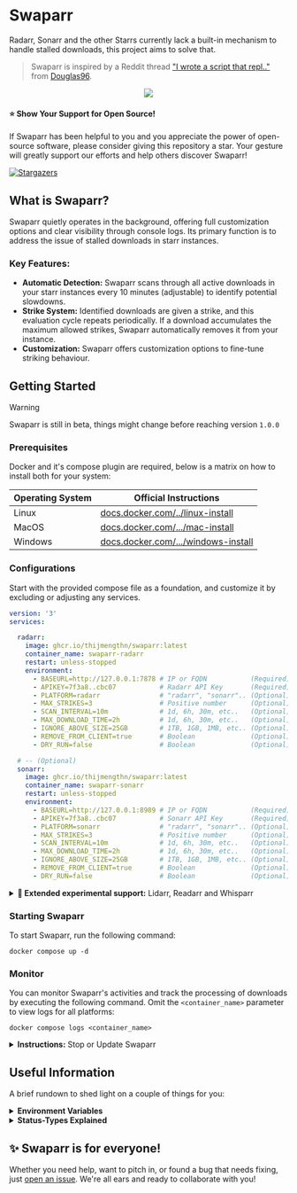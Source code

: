 
# Swaparr

Radarr, Sonarr and the other Starrs currently lack a built-in mechanism to handle stalled downloads, this project aims to solve that.

> Swaparr is inspired by a Reddit thread ["I wrote a script that repl.."](https://www.reddit.com/r/radarr/comments/101q31k/i_wrote_a_script_that_replaces_slowdead_torrents/) from [Douglas96](https://www.reddit.com/user/Douglas96/).

<p align="center">
  <img src="https://i.imgur.com/HMCDGbO.png?s=128">
</p>



#### ⭐ Show Your Support for Open Source!

If Swaparr has been helpful to you and you appreciate the power of open-source software, please consider giving this repository a star. Your gesture will greatly support our efforts and help others discover Swaparr!

[![Stargazers](https://reporoster.com/stars/dark/notext/ThijmenGThN/swaparr)](https://github.com/ThijmenGThN/swaparr/stargazers)



## What is Swaparr?

Swaparr quietly operates in the background, offering full customization options and clear visibility through console logs. Its primary function is to address the issue of stalled downloads in starr instances.



### Key Features:

- **Automatic Detection:** Swaparr scans through all active downloads in your starr instances every 10 minutes (adjustable) to identify potential slowdowns.
- **Strike System:** Identified downloads are given a strike, and this evaluation cycle repeats periodically. If a download accumulates the maximum allowed strikes, Swaparr automatically removes it from your instance.
- **Customization:** Swaparr offers customization options to fine-tune striking behaviour.



## Getting Started

> [!WARNING]
> Swaparr is still in beta, things might change before reaching version ` 1.0.0 `



### Prerequisites 

Docker and it's compose plugin are required, below is a matrix on how to install both for your system:

|Operating System|Official Instructions|
|-|-|
|Linux|[docs.docker.com/../linux-install](https://docs.docker.com/desktop/install/linux-install/)
|MacOS|[docs.docker.com/.../mac-install](https://docs.docker.com/desktop/install/mac-install/)
|Windows|[docs.docker.com/.../windows-install](https://docs.docker.com/desktop/install/windows-install/)



### Configurations

Start with the provided compose file as a foundation, and customize it by excluding or adjusting any services.

```yml
version: '3'
services:

  radarr:
    image: ghcr.io/thijmengthn/swaparr:latest
    container_name: swaparr-radarr
    restart: unless-stopped
    environment:
      - BASEURL=http://127.0.0.1:7878 # IP or FQDN           (Required)
      - APIKEY=7f3a8..cbc07           # Radarr API Key       (Required)                
      - PLATFORM=radarr               # "radarr", "sonarr".. (Optional) default: radarr
      - MAX_STRIKES=3                 # Positive number      (Optional) default: 3     
      - SCAN_INTERVAL=10m             # 1d, 6h, 30m, etc..   (Optional) default: 10m   
      - MAX_DOWNLOAD_TIME=2h          # 1d, 6h, 30m, etc..   (Optional) default: 2h    
      - IGNORE_ABOVE_SIZE=25GB        # 1TB, 1GB, 1MB, etc.. (Optional) default: 25GB  
      - REMOVE_FROM_CLIENT=true       # Boolean              (Optional) default: true
      - DRY_RUN=false                 # Boolean              (Optional) default: false

  # -- (Optional)
  sonarr: 
    image: ghcr.io/thijmengthn/swaparr:latest
    container_name: swaparr-sonarr
    restart: unless-stopped
    environment:
      - BASEURL=http://127.0.0.1:8989 # IP or FQDN           (Required)
      - APIKEY=7f3a8..cbc07           # Sonarr API Key       (Required)                
      - PLATFORM=sonarr               # "radarr", "sonarr".. (Optional) default: radarr
      - MAX_STRIKES=3                 # Positive number      (Optional) default: 3     
      - SCAN_INTERVAL=10m             # 1d, 6h, 30m, etc..   (Optional) default: 10m   
      - MAX_DOWNLOAD_TIME=2h          # 1d, 6h, 30m, etc..   (Optional) default: 2h    
      - IGNORE_ABOVE_SIZE=25GB        # 1TB, 1GB, 1MB, etc.. (Optional) default: 25GB  
      - REMOVE_FROM_CLIENT=true       # Boolean              (Optional) default: true
      - DRY_RUN=false                 # Boolean              (Optional) default: false
```

<details>
  <summary>
    <strong>🚩 Extended experimental support:</strong> Lidarr, Readarr and Whisparr
  </summary>

  ```yml
  version: '3'
  services:

    radarr:
      image: ghcr.io/thijmengthn/swaparr:latest
      container_name: swaparr-radarr
      restart: unless-stopped
      environment:
        - BASEURL=http://127.0.0.1:7878 # IP or FQDN           (Required)
        - APIKEY=7f3a8..cbc07           # Radarr API Key       (Required)                
        - PLATFORM=radarr               # "radarr", "sonarr".. (Optional) default: radarr
        - MAX_STRIKES=3                 # Positive number      (Optional) default: 3     
        - SCAN_INTERVAL=10m             # 1d, 6h, 30m, etc..   (Optional) default: 10m   
        - MAX_DOWNLOAD_TIME=2h          # 1d, 6h, 30m, etc..   (Optional) default: 2h    
        - IGNORE_ABOVE_SIZE=25GB        # 1TB, 1GB, 1MB, etc.. (Optional) default: 25GB  
        - REMOVE_FROM_CLIENT=true       # Boolean              (Optional) default: true
        - DRY_RUN=false                 # Boolean              (Optional) default: false

    # -- (Optional)
    sonarr: 
      image: ghcr.io/thijmengthn/swaparr:latest
      container_name: swaparr-sonarr
      restart: unless-stopped
      environment:
        - BASEURL=http://127.0.0.1:8989 # IP or FQDN           (Required)
        - APIKEY=7f3a8..cbc07           # Sonarr API Key       (Required)                
        - PLATFORM=sonarr               # "radarr", "sonarr".. (Optional) default: radarr
        - MAX_STRIKES=3                 # Positive number      (Optional) default: 3     
        - SCAN_INTERVAL=10m             # 1d, 6h, 30m, etc..   (Optional) default: 10m   
        - MAX_DOWNLOAD_TIME=2h          # 1d, 6h, 30m, etc..   (Optional) default: 2h    
        - IGNORE_ABOVE_SIZE=25GB        # 1TB, 1GB, 1MB, etc.. (Optional) default: 25GB  
        - REMOVE_FROM_CLIENT=true       # Boolean              (Optional) default: true
        - DRY_RUN=false                 # Boolean              (Optional) default: false

    # -- (Optional)
    lidarr: 
      image: ghcr.io/thijmengthn/swaparr:latest
      container_name: swaparr-lidarr
      restart: unless-stopped
      environment:
        - BASEURL=http://127.0.0.1:8989 # IP or FQDN           (Required)
        - APIKEY=7f3a8..cbc07           # Lidarr API Key       (Required)                
        - PLATFORM=lidarr               # "radarr", "sonarr".. (Optional) default: radarr
        - MAX_STRIKES=3                 # Positive number      (Optional) default: 3     
        - SCAN_INTERVAL=10m             # 1d, 6h, 30m, etc..   (Optional) default: 10m   
        - MAX_DOWNLOAD_TIME=2h          # 1d, 6h, 30m, etc..   (Optional) default: 2h    
        - IGNORE_ABOVE_SIZE=25GB        # 1TB, 1GB, 1MB, etc.. (Optional) default: 25GB  
        - REMOVE_FROM_CLIENT=true       # Boolean              (Optional) default: true
        - DRY_RUN=false                 # Boolean              (Optional) default: false

    # -- (Optional)
    readarr: 
      image: ghcr.io/thijmengthn/swaparr:latest
      container_name: swaparr-readarr
      restart: unless-stopped
      environment:
        - BASEURL=http://127.0.0.1:8989 # IP or FQDN           (Required)
        - APIKEY=7f3a8..cbc07           # Readarr API Key      (Required)                
        - PLATFORM=readarr              # "radarr", "sonarr".. (Optional) default: radarr
        - MAX_STRIKES=3                 # Positive number      (Optional) default: 3     
        - SCAN_INTERVAL=10m             # 1d, 6h, 30m, etc..   (Optional) default: 10m   
        - MAX_DOWNLOAD_TIME=2h          # 1d, 6h, 30m, etc..   (Optional) default: 2h    
        - IGNORE_ABOVE_SIZE=25GB        # 1TB, 1GB, 1MB, etc.. (Optional) default: 25GB  
        - REMOVE_FROM_CLIENT=true       # Boolean              (Optional) default: true
        - DRY_RUN=false                 # Boolean              (Optional) default: false

    # -- (Optional)
    whisparr: 
      image: ghcr.io/thijmengthn/swaparr:latest
      container_name: swaparr-whisparr
      restart: unless-stopped
      environment:
        - BASEURL=http://127.0.0.1:8989 # IP or FQDN           (Required)
        - APIKEY=7f3a8..cbc07           # Whisparr API Key     (Required)                
        - PLATFORM=whisparr             # "radarr", "sonarr".. (Optional) default: radarr
        - MAX_STRIKES=3                 # Positive number      (Optional) default: 3     
        - SCAN_INTERVAL=10m             # 1d, 6h, 30m, etc..   (Optional) default: 10m   
        - MAX_DOWNLOAD_TIME=2h          # 1d, 6h, 30m, etc..   (Optional) default: 2h    
        - IGNORE_ABOVE_SIZE=25GB        # 1TB, 1GB, 1MB, etc.. (Optional) default: 25GB  
        - REMOVE_FROM_CLIENT=true       # Boolean              (Optional) default: true
        - DRY_RUN=false                 # Boolean              (Optional) default: false
  ```
</details>



### Starting Swaparr

To start Swaparr, run the following command:

```
docker compose up -d
```



### Monitor

You can monitor Swaparr's activities and track the processing of downloads by executing the following command. Omit the ` <container_name> ` parameter to view logs for all platforms:

```
docker compose logs <container_name>
```

<details>
  <summary>
    <strong>Instructions:</strong> Stop or Update Swaparr
  </summary>

  #### Stop

  To shutdown Swaparr, run the following command:

  ```
  docker compose down
  ```

  
  #### Update

  Updating Swaparr is a breeze, pull the latest images and restart the service:

  ```
  docker compose pull
  ```

  ```
  docker compose down
  ```

  ```
  docker compose up -d
  ```
</details>



## Useful Information

A brief rundown to shed light on a couple of things for you:

<details>
  <summary>
    <strong>Environment Variables</strong>
  </summary>

  | Name               | Default                 | Description                                                                                         |
  |--------------------|-------------------------|-----------------------------------------------------------------------------------------------------|
  | BASEURL            | `http://127.0.0.1:7878` | The URL of a radarr, sonarr or other starr instance.                                                |
  | APIKEY             | `7f3a8..cbc07`          | The API key of a radarr, sonarr or other starr instance.                                            |
  | PLATFORM           | `radarr`                | Indicates the type of starr platform, either `radarr`, `sonarr`, `lidarr`, `readarr` or `whisparr`. |
  | MAX_STRIKES        | `3`                     | Maximum number of strikes a download can accumulate before it is removed.                           |
  | SCAN_INTERVAL      | `10m`                   | How often Swaparr checks for stalled downloads.                                                     |
  | MAX_DOWNLOAD_TIME  | `2h`                    | Maximum allowed download time before it's considered stalled.                                       |
  | IGNORE_ABOVE_SIZE  | `25GB`                  | Files larger than this size will be ignored and not monitored.                                      |
  | REMOVE_FROM_CLIENT | `true`                  | Remove from both queue and download client (default) OR `false` only the queue of a starr instance. |
  | DRY_RUN            | `false`                 | Sandbox mode; try Swaparr without it performing destructive actions on your instances.              |
</details>

<details>
  <summary>
    <strong>Status-Types Explained</strong>
  </summary>

  | **Status** | **Description**                                                                                    |
  |------------|----------------------------------------------------------------------------------------------------| 
  | `Normal`   | Download is proceeding as expected; no issues detected.                                            |
  | `Striked`  | Download flagged as slow or stalled; may be removed if it continues to accumulate strikes.         |
  | `Removed`  | Download has been attempted to be removed from the starr instance.                                 |
  | `Ignored`  | Download is not monitored because it falls outside the set thresholds (e.g., size or time limits). |
  | `Queued`   | Download is in the queue within the download client waiting to start; will not be striked.         |
</details>



## ✨ Swaparr is for everyone!

Whether you need help, want to pitch in, or found a bug that needs fixing, just [open an issue](https://github.com/ThijmenGThN/swaparr/issues). We're all ears and ready to collaborate with you!
